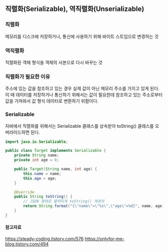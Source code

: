 ## 직렬화(Serializable), 역직렬화(Unserializable)

### 직렬화

메모리를 디스크에 저장하거나, 통신에 사용하기 위해 바이트 스트임으로 변경하는 것

### 역직렬화

직렬화된 객체 형식을 객체의 사본으로 다시 바꾸는 것

### 직렬화가 필요한 이유

주소에 있는 값을 참조하고 있는 경우 실제 값이 아닌 메모리 주소를 가지고 있게 된다.
이 때 데이터를 저장하거나 통신하기 위해서는 값이 필요한데
참조하고 있는 주소로부터 값을 가져와서 값 형식 데이터로 변환하기 위함이다.

### Serializable

자바에서 직렬화를 위해서는 Serializable 클래스를 상속받아 toString() 클래스를 오버라이드하면 된다.

```java
import java.io.Serializable;

public class Target implements Serializable {
    private String name;
    private int age = 0;

    public Target(String name, int age) {
        this.name = name;
        this.age = age;
    }

    @Override
    public String toString() {
        // JSON 형태로 출력되게 toString() 재정의
        return String.format("{\"name\"=\"%s\",\"age\"=%d}", name, age);
    }
}
```

#### 참고자료

https://steady-coding.tistory.com/576
https://onlyfor-me-blog.tistory.com/494
